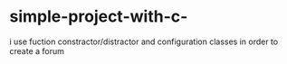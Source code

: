 # simple-project-with-c-
i use fuction constractor/distractor and configuration classes in order to create a forum 
